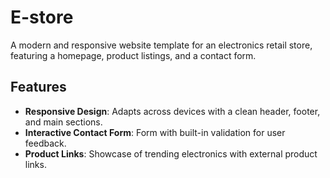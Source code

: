 # E-store

A modern and responsive website template for an electronics retail store, featuring a homepage, product listings, and a contact form.

## Features

- **Responsive Design**: Adapts across devices with a clean header, footer, and main sections.
- **Interactive Contact Form**: Form with built-in validation for user feedback.
- **Product Links**: Showcase of trending electronics with external product links.

